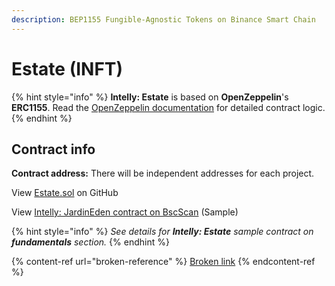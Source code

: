 ```yaml
---
description: BEP1155 Fungible-Agnostic Tokens on Binance Smart Chain
---
```


# Estate (INFT)

{% hint style="info" %}
**Intelly: Estate** is based on **OpenZeppelin**'s **ERC1155**. Read the [OpenZeppelin documentation](https://docs.openzeppelin.com/contracts/4.x/erc1155) for detailed contract logic.
{% endhint %}

## Contract info

**Contract address:** There will be independent addresses for each project.&#x20;



View [Estate.sol](https://github.com/intelly-dev/contracts/blob/main/contracts/tokens/Estate.sol) on GitHub

View [Intelly: JardinEden contract on BscScan](https://testnet.bscscan.com/address/0xee33C3d634B5faB5C84f18ac8f46824EBD95C378) (Sample)



{% hint style="info" %}
_See details for **Intelly: Estate** sample contract on **fundamentals** section._
{% endhint %}

{% content-ref url="broken-reference" %}
[Broken link](broken-reference)
{% endcontent-ref %}
